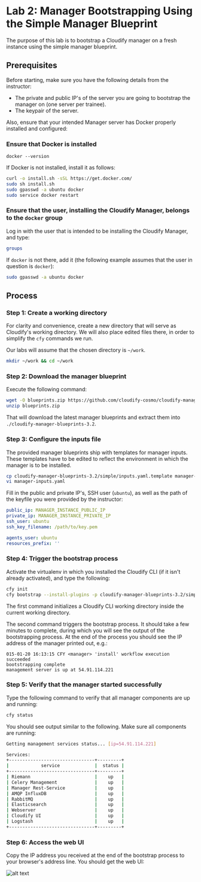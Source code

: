 # Lab 2: Manager Bootstrapping Using the Simple Manager Blueprint

The purpose of this lab is to bootstrap a Cloudify manager on a fresh instance using the simple manager blueprint.

## Prerequisites

Before starting, make sure you have the following details from the instructor:

* The private and public IP's of the server you are going to bootstrap the manager on (one server per trainee).
* The keypair of the server.

Also, ensure that your intended Manager server has Docker properly installed and configured:

### Ensure that Docker is installed

`docker --version`

If Docker is not installed, install it as follows:

```bash
curl -o install.sh -sSL https://get.docker.com/
sudo sh install.sh
sudo gpasswd -a ubuntu docker
sudo service docker restart
```

### Ensure that the user, installing the Cloudify Manager, belongs to the `docker` group

Log in with the user that is intended to be installing the Cloudify Manager, and type:

```bash
groups
```

If `docker` is not there, add it (the following example assumes that the user in question is `docker`):

```bash
sudo gpasswd -a ubuntu docker
```

## Process

### Step 1: Create a working directory

For clarity and convenience, create a new directory that will serve as Cloudify's working directory. We will also place edited files there, in order to simplify the `cfy` commands we run.

Our labs will assume that the chosen directory is `~/work`.

```bash
mkdir ~/work && cd ~/work
```

### Step 2: Download the manager blueprint

Execute the following command:

```bash
wget -O blueprints.zip https://github.com/cloudify-cosmo/cloudify-manager-blueprints/archive/3.2.zip
unzip blueprints.zip
```

That will download the latest manager blueprints and extract them into `./cloudify-manager-blueprints-3.2`.

### Step 3: Configure the inputs file

The provided manager blueprints ship with templates for manager inputs. These templates have to be edited to reflect the environment in which the manager is to be installed.

```bash
cp cloudify-manager-blueprints-3.2/simple/inputs.yaml.template manager-inputs.yaml
vi manager-inputs.yaml
```

Fill in the public and private IP's, SSH user (`ubuntu`), as well as the path of the keyfile you were provided by the instructor:

```yaml
public_ip: MANAGER_INSTANCE_PUBLIC_IP
private_ip: MANAGER_INSTANCE_PRIVATE_IP
ssh_user: ubuntu
ssh_key_filename: /path/to/key.pem

agents_user: ubuntu
resources_prefix: ''
```

### Step 4: Trigger the bootstrap process

Activate the virtualenv in which you installed the Cloudify CLI (if it isn't already activated), and type the following:

```bash
cfy init
cfy bootstrap --install-plugins -p cloudify-manager-blueprints-3.2/simple/simple-manager-blueprint.yaml -i manager-inputs.yaml
```

The first command initializes a Cloudify CLI working directory inside the current working directory.

The second command triggers the bootstrap process. It should take a few minutes to complete, during which you will see the output of the bootstrapping process. At the end of the process you should see the IP address of the manager printed out, e.g.:

```
015-01-20 16:13:15 CFY <manager> 'install' workflow execution succeeded
bootstrapping complete
management server is up at 54.91.114.221
```

### Step 5: Verify that the manager started successfully

Type the following command to verify that all manager components are up and running:

```bash
cfy status
```

You should see output similar to the following. Make sure all components are running:

```bash
Getting management services status... [ip=54.91.114.221]

Services:
+--------------------------------+---------+
|            service             |  status |
+--------------------------------+---------+
| Riemann                        |    up   |
| Celery Management              |    up   |
| Manager Rest-Service           |    up   |
| AMQP InfluxDB                  |    up   |
| RabbitMQ                       |    up   |
| Elasticsearch                  |    up   |
| Webserver                      |    up   |
| Cloudify UI                    |    up   |
| Logstash                       |    up   |
+--------------------------------+---------+
```

### Step 6: Access the web UI

Copy the IP address you received at the end of the bootstrap process to your browser's address line. You should get the web UI:

![alt text](https://raw.githubusercontent.com/isaac-s/cloudify-training-labs/master/lab2/cfy32.png "Cloudify 3.2 Web UI")